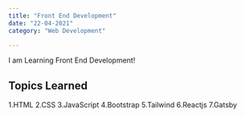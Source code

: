 ```yaml
---
title: "Front End Development"
date: "22-04-2021"
category: "Web Development"

---
```


I am Learning Front End Development!

## Topics Learned
1.HTML
2.CSS
3.JavaScript
4.Bootstrap
5.Tailwind
6.Reactjs
7.Gatsby